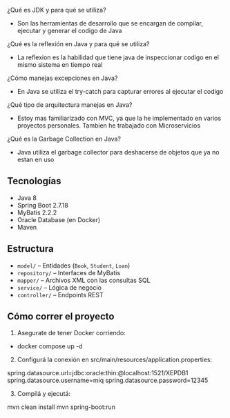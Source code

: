 ¿Qué es JDK y para qué se utiliza?
- Son las herramientas de desarrollo que se encargan de compilar, ejecutar y generar el codigo de Java

¿Qué es la reflexión en Java y para qué se utiliza?
- La reflexion es la habilidad que tiene java de inspeccionar codigo en el mismo sistema en tiempo real

¿Cómo manejas excepciones en Java?
- En Java se utiliza el try-catch para capturar errores al ejecutar el codigo

¿Qué tipo de arquitectura manejas en Java?
- Estoy mas familiarizado con MVC, ya que la he implementado en varios proyectos personales. Tambien he trabajado con Microservicios

¿Qué es la Garbage Collection en Java?
- Java utiliza el garbage collector para deshacerse de objetos que ya no estan en uso

##  Tecnologías

- Java 8
- Spring Boot 2.7.18
- MyBatis 2.2.2
- Oracle Database (en Docker)
- Maven

## Estructura

- `model/` – Entidades (`Book`, `Student`, `Loan`)
- `repository/` – Interfaces de MyBatis
- `mapper/` – Archivos XML con las consultas SQL
- `service/` – Lógica de negocio
- `controller/` – Endpoints REST

## Cómo correr el proyecto

1. Asegurate de tener Docker corriendo:

- docker compose up -d

2. Configurá la conexión en src/main/resources/application.properties:

  spring.datasource.url=jdbc:oracle:thin:@localhost:1521/XEPDB1
  spring.datasource.username=miq
  spring.datasource.password=12345

3. Compilá y ejecutá:

  mvn clean install
  mvn spring-boot:run
